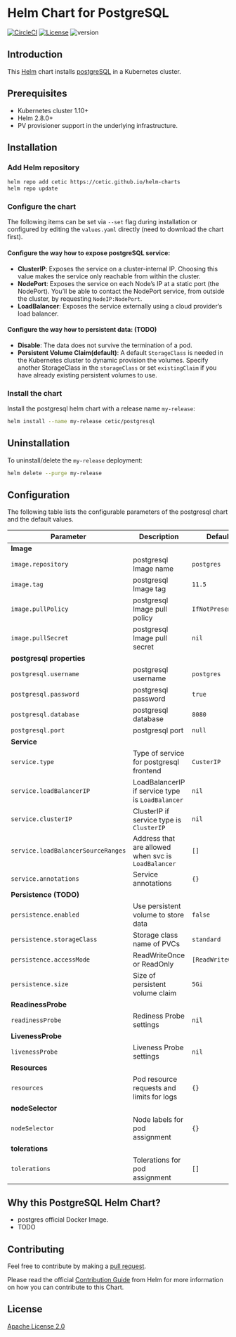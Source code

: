 # Helm Chart for PostgreSQL
[![CircleCI](https://circleci.com/gh/cetic/helm-postgresql.svg?style=svg)](https://circleci.com/gh/cetic/helm-postgresql/tree/master) [![License](https://img.shields.io/badge/License-Apache%202.0-blue.svg)](https://opensource.org/licenses/Apache-2.0) ![version](https://img.shields.io/github/tag/cetic/helm-postgresql.svg?label=release)

## Introduction

This [Helm](https://github.com/kubernetes/helm) chart installs [postgreSQL](https://www.postgresql.org/) in a Kubernetes cluster.

## Prerequisites

- Kubernetes cluster 1.10+
- Helm 2.8.0+
- PV provisioner support in the underlying infrastructure.

## Installation

### Add Helm repository

```bash
helm repo add cetic https://cetic.github.io/helm-charts
helm repo update
```

### Configure the chart

The following items can be set via `--set` flag during installation or configured by editing the `values.yaml` directly (need to download the chart first).

#### Configure the way how to expose postgreSQL service:

- **ClusterIP**: Exposes the service on a cluster-internal IP. Choosing this value makes the service only reachable from within the cluster.
- **NodePort**: Exposes the service on each Node’s IP at a static port (the NodePort). You’ll be able to contact the NodePort service, from outside the cluster, by requesting `NodeIP:NodePort`.
- **LoadBalancer**: Exposes the service externally using a cloud provider’s load balancer.

#### Configure the way how to persistent data: (TODO)

- **Disable**: The data does not survive the termination of a pod.
- **Persistent Volume Claim(default)**: A default `StorageClass` is needed in the Kubernetes cluster to dynamic provision the volumes. Specify another StorageClass in the `storageClass` or set `existingClaim` if you have already existing persistent volumes to use.

### Install the chart

Install the postgresql helm chart with a release name `my-release`:

```bash
helm install --name my-release cetic/postgresql
```

## Uninstallation

To uninstall/delete the `my-release` deployment:

```bash
helm delete --purge my-release
```

## Configuration

The following table lists the configurable parameters of the postgresql chart and the default values.

| Parameter                                                                   | Description                                                                                                        | Default                         |
| --------------------------------------------------------------------------- | -------------------------------------------------------------------------------------------------------------------| ------------------------------- |
| **Image**                                                                   |
| `image.repository`                                                          | postgresql Image name                                                                                              | `postgres`                      |
| `image.tag`                                                                 | postgresql Image tag                                                                                               | `11.5`                          |
| `image.pullPolicy`                                                          | postgresql Image pull policy                                                                                       | `IfNotPresent`                  |
| `image.pullSecret`                                                          | postgresql Image pull secret                                                                                       | `nil`                           |
| **postgresql properties**                                                   |
| `postgresql.username`                                                       | postgresql username                                                                                                | `postgres`                      |
| `postgresql.password`                                                       | postgresql password                                                                                                | `true`                          |
| `postgresql.database`                                                       | postgresql database                                                                                                | `8080`                          |
| `postgresql.port`                                                           | postgresql port                                                                                                    | `null`                          |
| **Service**                                                                 |
| `service.type`                                                              | Type of service for postgresql frontend                                                                            | `CusterIP`                      |
| `service.loadBalancerIP`                                                    | LoadBalancerIP if service type is `LoadBalancer`                                                                   | `nil`                           |
| `service.clusterIP`                                                         | ClusterIP if service type is `ClusterIP`                                                                           | `nil`                           |
| `service.loadBalancerSourceRanges`                                          | Address that are allowed when svc is `LoadBalancer`                                                                | `[]`                            |
| `service.annotations`                                                       | Service annotations                                                                                                | `{}`                            |
| **Persistence (TODO)**                                                      |
| `persistence.enabled`                                                       | Use persistent volume to store data                                                                                | `false`                         |
| `persistence.storageClass`                                                  | Storage class name of PVCs                                                                                         | `standard`                      |
| `persistence.accessMode`                                                    | ReadWriteOnce or ReadOnly                                                                                          | `[ReadWriteOnce]`               |
| `persistence.size`                                                          | Size of persistent volume claim                                                                                    | `5Gi`                           |
| **ReadinessProbe**                                                          |
| `readinessProbe`                                                            | Rediness Probe settings                                                                                            | `nil`                           |
| **LivenessProbe**                                                           |
| `livenessProbe`                                                             | Liveness Probe settings                                                                                            | `nil`                           |
| **Resources**                                                               |
| `resources`                                                                 | Pod resource requests and limits for logs                                                                          | `{}`                            |
| **nodeSelector**                                                            |
| `nodeSelector`                                                              | Node labels for pod assignment                                                                                     | `{}`                            |
| **tolerations**                                                             |
| `tolerations`                                                               | Tolerations for pod assignment                                                                                     | `[]`                            |

## Why this PostgreSQL Helm Chart?

* postgres official Docker Image.
* TODO

## Contributing

Feel free to contribute by making a [pull request](https://github.com/cetic/helm-postgresql/pull/new/master).

Please read the official [Contribution Guide](https://github.com/helm/charts/blob/master/CONTRIBUTING.md) from Helm for more information on how you can contribute to this Chart.

## License

[Apache License 2.0](/LICENSE)
